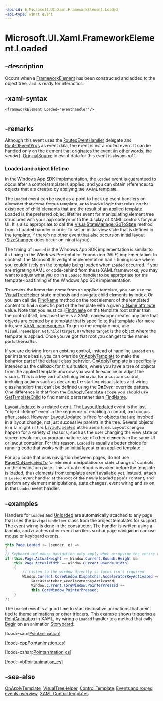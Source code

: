 ```yaml
---
-api-id: E:Microsoft.UI.Xaml.FrameworkElement.Loaded
-api-type: winrt event
---
```


<!-- Event syntax
public event Microsoft.UI.Xaml.RoutedEventHandler Loaded
-->

# Microsoft.UI.Xaml.FrameworkElement.Loaded

## -description

Occurs when a [FrameworkElement](frameworkelement.md) has been constructed and added to the object tree, and is ready for interaction.

## -xaml-syntax

```xaml
<frameworkElement Loaded="eventhandler"/>
 
```

## -remarks

Although this event uses the [RoutedEventHandler](routedeventhandler.md) delegate and [RoutedEventArgs](routedeventargs.md) as event data, the event is not a routed event. It can be handled only on the element that originates the event (in other words, the *sender*). [OriginalSource](routedeventargs_originalsource.md) in event data for this event is always `null`.

### Loaded and object lifetime

In the Windows App SDK implementation, the `Loaded` event is guaranteed to occur after a control template is applied, and you can obtain references to objects that are created by applying the XAML template.

The `Loaded` event can be used as a point to hook up event handlers on elements that come from a template, or to invoke logic that relies on the existence of child elements that are the result of an applied template. Loaded is the preferred object lifetime event for manipulating element tree structures with your app code prior to the display of XAML controls for your UI. It is also appropriate to call the [VisualStateManager.GoToState](visualstatemanager_gotostate_51722231.md) method from a Loaded handler in order to set an initial view state that is defined in the template, if there's no other event that also occurs on initial layout ([SizeChanged](frameworkelement_sizechanged.md) does occur on initial layout).

The timing of `Loaded` in the Windows App SDK implementation is similar to its timing in the Windows Presentation Foundation (WPF) implementation. In contrast, the Microsoft Silverlight implementation had a timing issue where you couldn't rely on the template being loaded when `Loaded` occurred. If you are migrating XAML or code-behind from these XAML frameworks, you may want to adjust what you do in a `Loaded` handler to be appropriate for the template-load timing of the Windows App SDK implementation.

To access the items that come from an applied template, you can use the [VisualTreeHelper](../microsoft.ui.xaml.media/visualtreehelper.md) static methods and navigate child elements by index. Or you can call the [FindName](frameworkelement_findname_634111277.md) method on the root element of the templated content to find a specific part of the template with a given [x:Name attribute](/windows/uwp/xaml-platform/x-name-attribute) value. Note that you must call [FindName](frameworkelement_findname_634111277.md) on the template root rather than the control itself, because there is a XAML namescope created any time that objects are created by a template that is specific to that template (for more info, see [XAML namescopes](/windows/uwp/xaml-platform/xaml-namescopes)). To get to the template root, use `VisualTreeHelper.GetChild(target,0)` where `target` is the object where the template is applied. Once you've got that root you can get to the named parts thereafter.

If you are deriving from an existing control, instead of handling `Loaded` on a per instance basis, you can override [OnApplyTemplate](frameworkelement_onapplytemplate_1955470198.md) to make the behavior part of the default class behavior. [OnApplyTemplate](frameworkelement_onapplytemplate_1955470198.md) is specifically intended as the callback for this situation, where you have a tree of objects from the applied template and now you want to examine or adjust the visuals. This is a key part of defining behavior for a custom control, including actions such as declaring the starting visual states and wiring class handlers that can't be defined using the **On**_Event_ override pattern. One difference is that from the [OnApplyTemplate](frameworkelement_onapplytemplate_1955470198.md) scope you should use [GetTemplateChild](../microsoft.ui.xaml.controls/control_gettemplatechild_501346084.md) to find named parts rather than [FindName](frameworkelement_findname_634111277.md).

[LayoutUpdated](frameworkelement_layoutupdated.md) is a related event. The [LayoutUpdated](frameworkelement_layoutupdated.md) event is the last "object lifetime" event in the sequence of enabling a control, and occurs after `Loaded`. However, [LayoutUpdated](frameworkelement_layoutupdated.md) is fired for objects that are involved in a layout change, not just successive parents in the tree. Several objects in a UI might all fire [LayoutUpdated](frameworkelement_layoutupdated.md) at the same time. Layout changes happen for a variety of reasons, such as the user changing the view state or screen resolution, or programmatic resize of other elements in the same UI or layout container. For this reason, `Loaded` is usually a better choice for running code that works with an initial layout or an applied template.

For app code that uses navigation between pages, do not use [Page.OnNavigatedTo](../microsoft.ui.xaml.controls/page_onnavigatedto_1316593960.md) for element manipulation or state change of controls on the destination page. This virtual method is invoked before the template is loaded, thus elements from templates aren't available yet. Instead, attach a `Loaded` event handler at the root of the newly loaded page's content, and perform any element manipulations, state changes, event wiring and so on in the `Loaded` event handler.

## -examples

Handlers for `Loaded` and [Unloaded](frameworkelement_unloaded.md) are automatically attached to any page that uses the `NavigationHelper` class from the project templates for support. The event wiring is done in the constructor. The handler is written using a lambda, and attaches other event handlers so that page navigation can use mouse or keyboard events.

```csharp
this.Page.Loaded += (sender, e) =>
{
// Keyboard and mouse navigation only apply when occupying the entire window
if (this.Page.ActualHeight == Window.Current.Bounds.Height &&
    this.Page.ActualWidth == Window.Current.Bounds.Width)
    {
        // Listen to the window directly so focus isn't required
        Window.Current.CoreWindow.Dispatcher.AcceleratorKeyActivated +=
            CoreDispatcher_AcceleratorKeyActivated;
            Window.Current.CoreWindow.PointerPressed +=
            this.CoreWindow_PointerPressed;
    }
};
```

The `Loaded` event is a good time to start decorative animations that aren't tied to theme animations or other triggers. This example shows triggering a [PointAnimation](../microsoft.ui.xaml.media.animation/pointanimation.md) in XAML, by wiring a `Loaded` handler to a method that calls [Begin](../microsoft.ui.xaml.media.animation/storyboard_begin_1621727531.md) on an animation [Storyboard](../microsoft.ui.xaml.media.animation/storyboard.md).

[!code-xaml[Pointanimation](../microsoft.ui.xaml/code/pointanimation/csharp/Page.xaml#SnippetPointanimation)]

[!code-cpp[Pointanimation_cs](../microsoft.ui.xaml/code/pointanimation/cpp/Page.xaml.cpp#SnippetPointanimation_cs)]

[!code-csharp[Pointanimation_cs](../microsoft.ui.xaml/code/pointanimation/csharp/Page.xaml.cs#SnippetPointanimation_cs)]

[!code-vb[Pointanimation_cs](../microsoft.ui.xaml/code/pointanimation/vbnet/Page.xaml.vb#SnippetPointanimation_cs)]

## -see-also

[OnApplyTemplate](frameworkelement_onapplytemplate_1955470198.md), [VisualTreeHelper](../microsoft.ui.xaml.media/visualtreehelper.md), [Control.Template](../microsoft.ui.xaml.controls/control_template.md), [Events and routed events overview](/windows/uwp/xaml-platform/events-and-routed-events-overview), [XAML Control templates](/windows/apps/design/style/xaml-control-templates)
